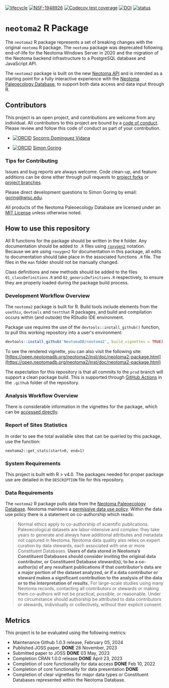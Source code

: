 <!-- badges: start -->
[![lifecycle](https://img.shields.io/badge/lifecycle-experimental-orange.svg)](https://lifecycle.r-lib.org/articles/stages.html#experimental)
[![NSF-1948926](https://img.shields.io/badge/NSF-1948926-blue.svg)](https://www.nsf.gov/awardsearch/showAward?AWD_ID=1948926)
[![Codecov test coverage](https://codecov.io/gh/NeotomaDB/neotoma2/branch/production/graph/badge.svg)](https://app.codecov.io/gh/NeotomaDB/neotoma2?branch=production)
[![DOI](https://zenodo.org/badge/265675258.svg)](https://zenodo.org/badge/latestdoi/265675258) 
[![status](https://joss.theoj.org/papers/80636d1e6d32175f13edb7e7ed14089a/status.svg)](https://joss.theoj.org/papers/10.21105/joss.05561)
<!-- badges: end -->

# `neotoma2` R Package

The `neotoma2` R package represents a set of breaking changes with the original `neotoma` R package. The `neotoma` package was deprecated following end-of-life for the Neotoma Windows Server in 2020 and the migration of the Neotoma backend infrastructure to a PostgreSQL database and JavaScript API.

The `neotoma2` package is built on the new [Neotoma API](https://api.neotomadb.org/api-docs) and is intended as a starting point for a fully interactive experience with the [Neotoma Paleoecology Database](https://www.neotomadb.org), to support both data access and data input through R.

## Contributors

This project is an open project, and contributions are welcome from any individual.  All contributors to this project are bound by a [code of conduct](https://github.com/NeotomaDB/neotoma2/blob/production/CODE_OF_CONDUCT.md).  Please review and follow this code of conduct as part of your contribution.

* [![ORCID](https://img.shields.io/badge/orcid-0000--0002--7926--4935-brightgreen.svg)](https://orcid.org/0000-0002-7926-4935) [Socorro Dominguez Vidana](https://ht-data.com/)

* [![ORCID](https://img.shields.io/badge/orcid-0000--0002--2700--4605-brightgreen.svg)](https://orcid.org/0000-0002-2700-4605) [Simon Goring](http://www.goring.org)

### Tips for Contributing

Issues and bug reports are always welcome.  Code clean-up, and feature additions can be done either through pull requests to [project forks](https://github.com/NeotomaDB/neotoma2/network/members) or [project branches](https://github.com/NeotomaDB/neotoma2/branches).

Please direct development questions to Simon Goring by email: [goring@wisc.edu](mailto:goring@wisc.edu).

All products of the Neotoma Paleoecology Database are licensed under an [MIT License](LICENSE) unless otherwise noted.

## How to use this repository

All R functions for the package should be written in the `R` folder.  Any documentation should be added to `.R` files using [`roxygen2`](https://cran.r-project.org/package=roxygen2) notation.  Because we are using `roxygen2` for documentation in this package, all edits to documentation should take place in the associated functions `.R` file. The files in the `man` folder should not be manually changed.

Class definitions and new methods should be added to the files `01_classDefinitions.R` and `02_genericDefinitions.R` respectively, to ensure they are properly loaded during the package build process.

### Development Workflow Overview

The `neotoma2` package is built for R.  Build tools include elements from the `usethis`, `devtools` and `testthat` R packages, and build and compilation occurs within (and outside) the RStudio IDE environment.

Package use requires the use of the `devtools::install_github()` function, to pull this working repository into a user's environment:

```r
devtools::install_github('NeotomaDB/neotoma2', build_vignettes = TRUE)
```
To see the rendered vignette, you can also visit the following site:
[https://open.neotomadb.org/neotoma2/inst/doc/neotoma2-package.html](https://open.neotomadb.org/neotoma2/inst/doc/neotoma2-package.html)

The expectation for this repository is that all commits to the `prod` branch will support a clean package build.  This is supported through [GitHub Actions](https://github.com/NeotomaDB/neotoma2/actions) in the `.github` folder of the repository.

### Analysis Workflow Overview

There is considerable information in the vignettes for the package, which can be [accessed directly](https://github.com/NeotomaDB/neotoma2/tree/production/vignettes).

### Report of Sites Statistics

In order to see the total available sites that can be queried by this package, use the function:

```
neotoma2::get_stats(start=0, end=1)
```

### System Requirements

This project is built with R > v4.0.  The packages needed for proper package use are detailed in the `DESCRIPTION` file for this repository.

### Data Requirements

The `neotoma2` R package pulls data from the [Neotoma Paleoecology Database](https://www.neotomadb.org).  Neotoma maintains a [permissive data use policy](https://www.neotomadb.org/data/data-use-and-embargo-policy).  Within the data use policy there is a statement on co-authorship which reads:

> Normal ethics apply to co-authorship of scientific publications. Paleoecological datasets are labor-intensive and complex: they take years to generate and always have additional attributes and metadata not captured in Neotoma. Neotoma data quality also relies on expert curation by data stewards, each associated with one or more Constituent Databases. **Users of data stored in Neotoma’s Constituent Databases should consider inviting the original data contributor, or Constituent Database steward(s), to be a co-author(s) of any resultant publications if that contributor’s data are a major portion of the dataset analyzed, or if a data contributor or steward makes a significant contribution to the analysis of the data or to the interpretation of results.** For large-scale studies using many Neotoma records, contacting all contributors or stewards or making them co-authors will not be practical, possible, or reasonable. Under no circumstance should authorship be attributed to data contributors or stewards, individually or collectively, without their explicit consent.

## Metrics

This project is to be evaluated using the following metrics:

* Maintenance Github 1.0.3 release, February 05, 2024
* Published JOSS paper, **DONE** 28 November, 2023
* Submitted paper to JOSS **DONE** 03 May, 2023
* Completion CRAN 1.0.0 release **DONE** April 23, 2023
* Completion of core functionality for data access **DONE** Feb 10, 2022
* Completion of core functionality for data presentation **DONE**
* Completion of clear vignettes for major data types or Constituent Databases represented within the Neotoma Database.
